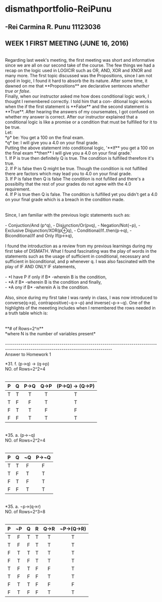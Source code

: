 # dismathportfolio-ReiPunu
-Rei Carmina R. Punu 11123036
-------------------------------------------------------------------------------------------------------------------------------------
## WEEK 1 FIRST MEETING (JUNE 16, 2016)
</br>
Regarding last week's meeting, the first meeting was short and informative since we are all on our second take of the course. The 
few things we had a recap on the logic used in LOGICIR such as OR, AND, XOR and XNOR and many more. The first topic discussed was 
the Propositions, since I am not good in logic, I found it hard to absorb the its nature. After some time, it dawned on me  that
**Propositions** are  declarative sentences <i>whether true or false</i>. 
</br>
Finally, when our instructor asked me how does conditional logic work, I thought I remembered correctly. I told him that a con-
ditional logic works when the if the first statement is **False** and the second statement is **True**. After hearing the answers
of my coursemates, I got confused on whether my answer is correct. After our instructor explained that a conditional logic is
like a promise or a condition that must be fulfilled for it to be true.
</br>
  Let:</br> *p* be: You get a 100 on the final exam. </br>*q* be: I will give you a 4.0 on your final grade.
</br>
  Putting the above statement into conditional logic, '**If** you get a 100 on the final exam **then** I will give you a 4.0 on your final grade.'</br>
1. If P is true then definitely Q is true. The condition is fulfilled therefore it's true.</br>
2. If P is false then Q might be true. Though the condition is not fulfilled there are factors which may lead you to 4.0 on your final grade.</br>
3. If P is false then Q is false The condition is not fufilled and there's a possibilty that the rest of your grades do not agree with the 4.0 requirement.</br>
4. If P is true then Q is false. The condition is fulfilled yet you didn't get a 4.0 on your final grade which is a breach in the condition made.<br>
</br></br>
  Since, I am familiar with the previous logic statements such as:</br></br>
- Conjuction/And (p^q),
- Disjunction/Or(pvq),
- Negation/Not(¬p),
- Exclusive Disjunction/XOR(p⊕q),
- Conditional/If..then(p→q),
- Biconditional/If and Only If(p↔q),</br></br>
 I found the introduction as a review from my previous learnings during my first take of DISMATH. What I found fascinating was the play of words in the statements such as the usage of sufficient in conditional, necessary and sufficient in biconditional, and p whenever q. I was also fascinated with the play of IF AND ONLY IF statements, </br></br>
- *I have P if only if B* -wherein B is the condition, </br>
- *A if B* -wherein B is the condition and finally,</br>
- *A ony if B* -wherein A is the condition.</br></br> Also, since during my first take I was rarely in class, I was now introduced to converse(q→p), contrapositive(¬q→¬p) and inverse(¬p→¬q). One of the highlights of the meeeting includes when I remembered the rows needed in a truth table which is:</br>
</br></br>
**# of Rows=2^n**
</br>
*where N is the number of variables present*</br></br>
-------------------------------------------------------------------------------------------------------------------------------------
</br>
Answer to Homework 1</br>

*31. f. (p→q) → (q→p)</br>
NO. of Rows=2^2=4</br>
</br>

|      P       |        Q       |       P→Q     |     Q→P       | (P→Q) → (Q→P) |
|    :---:     |      :---:     |    :---:      |    :---:      |     :---:     |
|      T       |        T       |       T       |       T       |        T      |
|      T       |        F       |       F       |       T       |        T      |
|      F       |        T       |       T       |       F       |        F      |
|      F       |        F       |       T       |       T       |        T      |

</br>
*35. a. (p→¬q)</br>
NO. of Rows=2^2=4</br>
</br>

|      P       |        Q       |       ¬Q      |     P→¬Q      | 
|    :---:     |      :---:     |    :---:      |    :---:      |    
|      T       |        T       |       F       |       F       |       
|      T       |        F       |       T       |       T       |        
|      F       |        T       |       F       |       T       |      
|      F       |        F       |       T       |       T       |

</br>
*35. a. ¬p→(q→r)</br>
NO. of Rows=2^3=8</br>
</br>

|      P       |      ¬P        |       Q       |     R         |       Q→R     |  ¬P→(Q→R)   |
|    :---:     |      :---:     |    :---:      |    :---:      |    :---:      |    :---:    |   
|      T       |        F       |       T       |       T       |       T       |     T       |        
|      T       |        F       |       F       |       T       |       T       |     T       |         
|      F       |        T       |       T       |       T       |       T       |     T       |        
|      F       |        T       |       F       |       T       |       T       |     T       |
|      T       |        F       |       T       |       F       |       F       |     T       |        
|      T       |        F       |       F       |       F       |       T       |     T       |
|      F       |        T       |       T       |       F       |       F       |     F       |        
|      F       |        T       |       F       |       F       |       T       |     T       |

</br>

